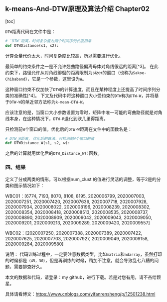 ## k-means-And-DTW原理及算法介绍 Chapter02

[toc]

`DTW`距离代码在文件中是：

```python
# `DTW`距离，时间复杂度为两个时间序列长度相乘
def DTWDistance(s1, s2):
```

计算全量代价太大，时间复杂度比较高，所以需要进行优化。

最简单的约束条件之一是不允许翘曲路径偏离母体对角线很远的距离[^3]。 在此约束下，路径允许从对角线徘徊的距离限制为sizer的窗口（也称为`Sakoe-Chibaband`），它是一个参数，这里设为`W`。

这种窗口约束不仅加快了`DTW`的计算速度，而且在某种程度上还提高了时间序列分类的准确性[^4]。 下文及代码中将这种窗口大小受约束的`DTW`称为`DTW-W`，并将基于`DTW-W`的单近邻方法称为`k-mean-DTW-W`。 

应该注意的是，当窗口大小参数设置为零时，矩阵中唯一可能的弯曲路径就是对角线本身，在这种情况下，`DTW-R`退化到欧几里得距离。

只检测前`W`个窗口的值。优化后的`DTW-W`距离在文件中的函数名是：

```python
# DTW_W距离, 优化后的算法，只检测前W个窗口的值
def DTWDistance_W(s1, s2, w):
```

之后的计算就用优化后的`DTW_Distance_W()`函数。



### 四、结果

定义了分成两类的情形，可以根据num_clust 的值进行灵活的调整，等于2是的分类和图示情况如下：

WBC01：[6774, 7193, 8070, 8108, 8195, 2020006799, 2020007003, 2020007251, 2020007420, 2020007636, 2020007718, 2020007928, 2020007934, 2020008022, 2020008196, 2020008239, 2020008302, 2020008354, 2020008418, 2020008513, 2020008535, 2020008737, 2020008890, 2020008909, 2020009042, 2020009043, 2020009050, 2020009201, 2020009213, 2020009289, 2020009420, 2020009557]

WBC02：[2020007250, 2020007388, 2020007389, 2020007422, 2020007625, 2020007703, 2020007927, 2020009049, 2020009158, 2020009284, 2020009580]

说明：
代码训练过程中，一定要注意数据类型，比如`matrix`和`ndarray`，虽然打印的时候都是`（45，30）`，但是再训练的时候，稍加不注意，就会导致乱七八糟的问题，需要排查好久。

本文的数据和代码，请登录：my github，进行下载。若是对您有用，请不吝给颗星。

具体请看博文：https://www.cnblogs.com/yifanrensheng/p/12501238.html